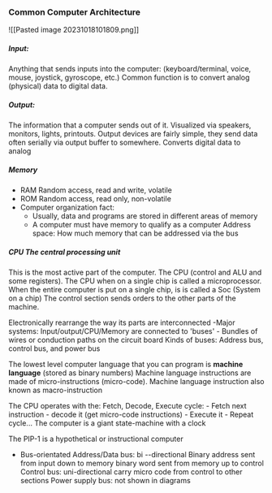 ### Common Computer Architecture
![[Pasted image 20231018101809.png]]
##### Input:
Anything that sends inputs into the computer: (keyboard/terminal, voice, mouse, joystick, gyroscope, etc.) Common function is to convert analog (physical) data to digital data.

##### Output: 
The information that a computer sends out of it. Visualized via speakers, monitors, lights, printouts. Output devices are fairly simple, they send data often serially via output buffer to somewhere. Converts digital data to analog

##### Memory
- RAM Random access, read and write, volatile
- ROM Random access, read only, non-volatile
- Computer organization fact:
	- Usually, data and programs are stored in different areas of memory
	- A computer must have memory to qualify as a computer
Address space: How much memory that can be addressed via the bus

##### **CPU The central processing unit**
This is the most active part of the computer. The CPU (control and ALU and some registers). The CPU when on a single chip is called a microprocessor. When the entire computer is put on a single chip, is is called a Soc (System on a chip) The control section sends orders to the other parts of the machine.

Electronically rearrange the way its parts are interconnected
-Major systems: Input/output/CPU/Memory are connected to 'buses'
	- Bundles of wires or conduction paths on the circuit board
Kinds of buses: Address bus, control bus, and power bus

The lowest level computer language that you can program is **machine language** (stored as binary numbers)
Machine language instructions are made of micro-instructions (micro-code). Machine language instruction also known as macro-instruction

The CPU operates with the:
Fetch, Decode, Execute cycle:
	- Fetch next instruction
	- decode it (get micro-code instructions)
	- Execute it
	- Repeat cycle...
The computer is a giant state-machine with a clock

The PIP-1 is a hypothetical or instructional computer
- Bus-orientated
	Address/Data bus: bi --directional
		Binary address sent from input down to memory
		binary word sent from memory up to control
	Control bus: uni-directional
		carry micro code from control to other sections
	Power supply bus: not shown in diagrams